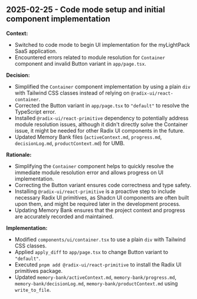 ## 2025-02-25 - Code mode setup and initial component implementation

**Context:**

- Switched to code mode to begin UI implementation for the myLightPack SaaS application.
- Encountered errors related to module resolution for `Container` component and invalid Button variant in `app/page.tsx`.

**Decision:**

- Simplified the `Container` component implementation by using a plain `div` with Tailwind CSS classes instead of relying on `@radix-ui/react-container`.
- Corrected the Button variant in `app/page.tsx` to `"default"` to resolve the TypeScript error.
- Installed `@radix-ui/react-primitive` dependency to potentially address module resolution issues, although it didn't directly solve the Container issue, it might be needed for other Radix UI components in the future.
- Updated Memory Bank files (`activeContext.md`, `progress.md`, `decisionLog.md`, `productContext.md`) for UMB.

**Rationale:**

- Simplifying the `Container` component helps to quickly resolve the immediate module resolution error and allows progress on UI implementation.
- Correcting the Button variant ensures code correctness and type safety.
- Installing `@radix-ui/react-primitive` is a proactive step to include necessary Radix UI primitives, as Shadcn UI components are often built upon them, and might be required later in the development process.
- Updating Memory Bank ensures that the project context and progress are accurately recorded and maintained.

**Implementation:**

- Modified `components/ui/container.tsx` to use a plain `div` with Tailwind CSS classes.
- Applied `apply_diff` to `app/page.tsx` to change Button variant to `"default"`.
- Executed `pnpm add @radix-ui/react-primitive` to install the Radix UI primitives package.
- Updated `memory-bank/activeContext.md`, `memory-bank/progress.md`, `memory-bank/decisionLog.md`, `memory-bank/productContext.md` using `write_to_file`.
